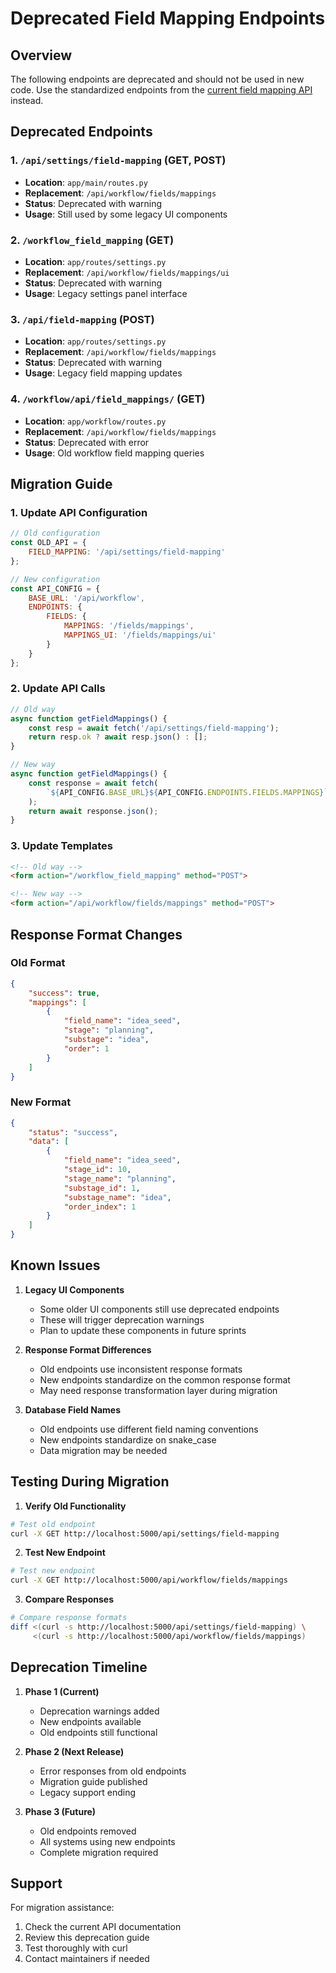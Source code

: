 # Deprecated Field Mapping Endpoints

## Overview

The following endpoints are deprecated and should not be used in new code. Use the standardized endpoints from the [current field mapping API](../current/fields.md) instead.

## Deprecated Endpoints

### 1. `/api/settings/field-mapping` (GET, POST)
- **Location**: `app/main/routes.py`
- **Replacement**: `/api/workflow/fields/mappings`
- **Status**: Deprecated with warning
- **Usage**: Still used by some legacy UI components

### 2. `/workflow_field_mapping` (GET)
- **Location**: `app/routes/settings.py`
- **Replacement**: `/api/workflow/fields/mappings/ui`
- **Status**: Deprecated with warning
- **Usage**: Legacy settings panel interface

### 3. `/api/field-mapping` (POST)
- **Location**: `app/routes/settings.py`
- **Replacement**: `/api/workflow/fields/mappings`
- **Status**: Deprecated with warning
- **Usage**: Legacy field mapping updates

### 4. `/workflow/api/field_mappings/` (GET)
- **Location**: `app/workflow/routes.py`
- **Replacement**: `/api/workflow/fields/mappings`
- **Status**: Deprecated with error
- **Usage**: Old workflow field mapping queries

## Migration Guide

### 1. Update API Configuration

```javascript
// Old configuration
const OLD_API = {
    FIELD_MAPPING: '/api/settings/field-mapping'
};

// New configuration
const API_CONFIG = {
    BASE_URL: '/api/workflow',
    ENDPOINTS: {
        FIELDS: {
            MAPPINGS: '/fields/mappings',
            MAPPINGS_UI: '/fields/mappings/ui'
        }
    }
};
```

### 2. Update API Calls

```javascript
// Old way
async function getFieldMappings() {
    const resp = await fetch('/api/settings/field-mapping');
    return resp.ok ? await resp.json() : [];
}

// New way
async function getFieldMappings() {
    const response = await fetch(
        `${API_CONFIG.BASE_URL}${API_CONFIG.ENDPOINTS.FIELDS.MAPPINGS}`
    );
    return await response.json();
}
```

### 3. Update Templates

```html
<!-- Old way -->
<form action="/workflow_field_mapping" method="POST">

<!-- New way -->
<form action="/api/workflow/fields/mappings" method="POST">
```

## Response Format Changes

### Old Format
```json
{
    "success": true,
    "mappings": [
        {
            "field_name": "idea_seed",
            "stage": "planning",
            "substage": "idea",
            "order": 1
        }
    ]
}
```

### New Format
```json
{
    "status": "success",
    "data": [
        {
            "field_name": "idea_seed",
            "stage_id": 10,
            "stage_name": "planning",
            "substage_id": 1,
            "substage_name": "idea",
            "order_index": 1
        }
    ]
}
```

## Known Issues

1. **Legacy UI Components**
   - Some older UI components still use deprecated endpoints
   - These will trigger deprecation warnings
   - Plan to update these components in future sprints

2. **Response Format Differences**
   - Old endpoints use inconsistent response formats
   - New endpoints standardize on the common response format
   - May need response transformation layer during migration

3. **Database Field Names**
   - Old endpoints use different field naming conventions
   - New endpoints standardize on snake_case
   - Data migration may be needed

## Testing During Migration

1. **Verify Old Functionality**
```bash
# Test old endpoint
curl -X GET http://localhost:5000/api/settings/field-mapping
```

2. **Test New Endpoint**
```bash
# Test new endpoint
curl -X GET http://localhost:5000/api/workflow/fields/mappings
```

3. **Compare Responses**
```bash
# Compare response formats
diff <(curl -s http://localhost:5000/api/settings/field-mapping) \
     <(curl -s http://localhost:5000/api/workflow/fields/mappings)
```

## Deprecation Timeline

1. **Phase 1 (Current)**
   - Deprecation warnings added
   - New endpoints available
   - Old endpoints still functional

2. **Phase 2 (Next Release)**
   - Error responses from old endpoints
   - Migration guide published
   - Legacy support ending

3. **Phase 3 (Future)**
   - Old endpoints removed
   - All systems using new endpoints
   - Complete migration required

## Support

For migration assistance:
1. Check the current API documentation
2. Review this deprecation guide
3. Test thoroughly with curl
4. Contact maintainers if needed 